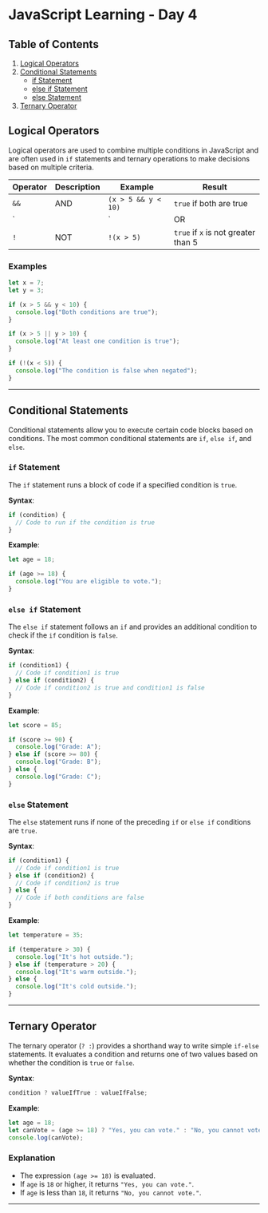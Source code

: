 
# JavaScript Learning - Day 4

## Table of Contents
1. [Logical Operators](#logical-operators)
2. [Conditional Statements](#conditional-statements)
   - [if Statement](#if-statement)
   - [else if Statement](#else-if-statement)
   - [else Statement](#else-statement)
3. [Ternary Operator](#ternary-operator)


## Logical Operators

Logical operators are used to combine multiple conditions in JavaScript and are often used in `if` statements and ternary operations to make decisions based on multiple criteria.

| Operator | Description | Example               | Result |
|----------|-------------|-----------------------|--------|
| `&&`     | AND         | `(x > 5 && y < 10)`  | `true` if both are true |
| `||`     | OR          | `(x > 5 || y < 10)`  | `true` if at least one is true |
| `!`      | NOT         | `!(x > 5)`           | `true` if `x` is not greater than 5 |

### Examples
```js
let x = 7;
let y = 3;

if (x > 5 && y < 10) {
  console.log("Both conditions are true");
}

if (x > 5 || y > 10) {
  console.log("At least one condition is true");
}

if (!(x < 5)) {
  console.log("The condition is false when negated");
}
```

---

## Conditional Statements

Conditional statements allow you to execute certain code blocks based on conditions. The most common conditional statements are `if`, `else if`, and `else`.

### `if` Statement
The `if` statement runs a block of code if a specified condition is `true`.

**Syntax**:
```js
if (condition) {
  // Code to run if the condition is true
}
```

**Example**:
```js
let age = 18;

if (age >= 18) {
  console.log("You are eligible to vote.");
}
```

### `else if` Statement
The `else if` statement follows an `if` and provides an additional condition to check if the `if` condition is `false`.

**Syntax**:
```js
if (condition1) {
  // Code if condition1 is true
} else if (condition2) {
  // Code if condition2 is true and condition1 is false
}
```

**Example**:
```js
let score = 85;

if (score >= 90) {
  console.log("Grade: A");
} else if (score >= 80) {
  console.log("Grade: B");
} else {
  console.log("Grade: C");
}
```

### `else` Statement
The `else` statement runs if none of the preceding `if` or `else if` conditions are `true`.

**Syntax**:
```js
if (condition1) {
  // Code if condition1 is true
} else if (condition2) {
  // Code if condition2 is true
} else {
  // Code if both conditions are false
}
```

**Example**:
```js
let temperature = 35;

if (temperature > 30) {
  console.log("It's hot outside.");
} else if (temperature > 20) {
  console.log("It's warm outside.");
} else {
  console.log("It's cold outside.");
}
```

---

## Ternary Operator

The ternary operator (`? :`) provides a shorthand way to write simple `if-else` statements. It evaluates a condition and returns one of two values based on whether the condition is `true` or `false`.

**Syntax**:
```js
condition ? valueIfTrue : valueIfFalse;
```

**Example**:
```js
let age = 18;
let canVote = (age >= 18) ? "Yes, you can vote." : "No, you cannot vote.";
console.log(canVote);
```

### Explanation
- The expression `(age >= 18)` is evaluated.
- If `age` is `18` or higher, it returns `"Yes, you can vote."`.
- If `age` is less than `18`, it returns `"No, you cannot vote."`.

---

